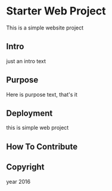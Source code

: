 # Starter Web Project

This is a simple website project

## Intro 
just an intro text 

## Purpose

Here is purpose text, that's it

## Deployment
this is simple web project

## How To Contribute

## Copyright

year 2016